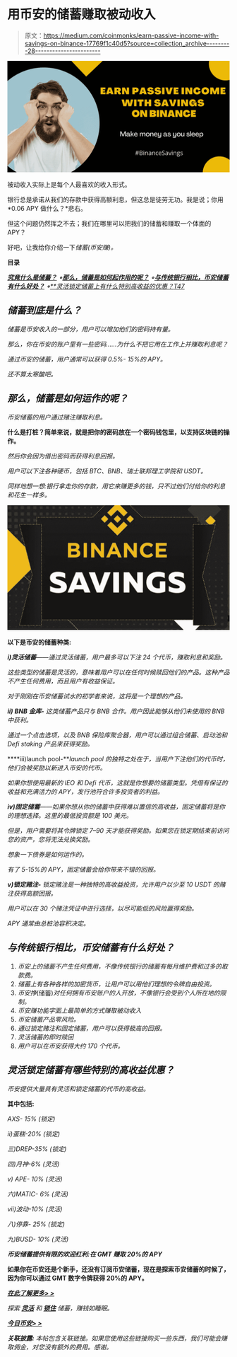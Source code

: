 # 用币安的储蓄赚取被动收入

> 原文：<https://medium.com/coinmonks/earn-passive-income-with-savings-on-binance-17769f1c40d5?source=collection_archive---------28----------------------->

![](img/697b2695f748ef5e3df4e6fcd2234632.png)

被动收入实际上是每个人最喜欢的收入形式。

银行总是承诺从我们的存款中获得高额利息，但这总是徒劳无功。我是说；你用 *0.06 APY 做什么？*悲右。

但这个问题仍然挥之不去；我们在哪里可以把我们的储蓄和赚取一个体面的 APY？

好吧，让我给你介绍一下*储蓄(币安赚)。*

**目录**

*[***究竟什么是储蓄？***](#bf99) ***∘***[***那么，储蓄是如何起作用的呢？***](#5ec1) ***∘***[***与传统银行相比，币安储蓄有什么好处？***](#7806) ***∘***[***灵活锁定储蓄上有什么特别高收益的优惠？*T47**](#3c75)*

## *储蓄到底是什么？*

*储蓄是币安收入的一部分，用户可以增加他们的密码持有量。*

*那么，你在币安的账户里有一些密码……为什么不把它用在工作上并赚取利息呢？*

*通过币安的储蓄，用户通常可以获得 0.5%- 15%的 APY。*

*还不算太寒酸吧。*

## *那么，储蓄是如何运作的呢？*

*币安储蓄的用户通过赌注赚取利息。*

**什么是打桩？简单来说，就是把你的密码放在一个密码钱包里，以支持区块链的操作。**

*然后你会因为借出密码而获得利息回报。*

*用户可以下注各种硬币，包括 BTC、BNB、瑞士联邦理工学院和 USDT。*

*同样地想一想:银行拿走你的存款，用它来赚更多的钱，只不过他们付给你的利息和花生一样多。*

*![](img/04c6d63ec84c24ea5930c39518a33cfe.png)*

****以下是币安的储蓄种类:****

****i)灵活储蓄***——通过灵活储蓄，用户最多可以下注 24 个代币，赚取利息和奖励。*

*这些类型的储蓄是灵活的，意味着用户可以在任何时候赎回他们的产品。这种产品不产生任何费用，而且用户有收益保证。*

*对于刚刚在币安储蓄试水的初学者来说，这将是一个理想的产品。*

****ii) BNB 金库-*** 这类储蓄产品只与 BNB 合作。用户因此能够从他们未使用的 BNB 中获利。*

*通过一个点击选项，以及 BNB 保险库聚合器，用户可以通过组合储蓄、启动池和 Defi staking 产品来获得奖励。*

****iii)launch pool-***launch pool 的独特之处在于，当用户下注他们的代币时，他们会被奖励以新进入币安的代币。*

*如果你想使用最新的 IEO 和 Defi 代币，这就是你想要的储蓄类型。凭借有保证的收益和充满活力的 APY，发行池符合许多投资者的利益。*

****iv)固定储蓄***——如果你想从你的储蓄中获得难以置信的高收益，固定储蓄将是你的理想选择。这里的最低投资额是 100 美元。*

*但是，用户需要将其令牌锁定 7–90 天才能获得奖励。如果您在锁定期结束前访问您的资产，您将无法兑换奖励。*

*想象一下债券是如何运作的。*

*有了 5-15%的 APY，固定储蓄会给你带来不错的回报。*

****v)锁定赌注-*** 锁定赌注是一种独特的高收益投资，允许用户以少至 10 USDT 的赌注获得高额回报。*

*用户可以在 30 个赌注凭证中进行选择，以尽可能低的风险赢得奖励。*

*APY 通常由总桩池容积决定。*

## *与传统银行相比，币安储蓄有什么好处？*

1.  *币安上的储蓄不产生任何费用，不像传统银行的储蓄有每月维护费和过多的取款费。*
2.  *储蓄上有各种各样的加密货币，让用户可以用他们理想的令牌自由投资。*
3.  *币安挣*(储蓄)*对任何拥有币安账户的人开放，不像银行会受到个人所在地的限制。*
4.  *币安赚功能字面上最简单的方式赚取被动收入*
5.  *币安储蓄产品零风险。*
6.  *通过锁定赌注和固定储蓄，用户可以获得极高的回报。*
7.  *灵活储蓄的即时赎回*
8.  *用户可以在币安获得大约 170 个代币。*

## *灵活锁定储蓄有哪些特别的高收益优惠？*

*币安提供大量具有灵活和锁定储蓄的代币的高收益。*

****其中包括:****

*AXS- 15% *(锁定)**

*ii)蛋糕-20% *(锁定)**

*三)DREP-35% *(锁定)**

*四)月神-6% *(灵活)**

*v) APE- 10% *(灵活)**

*六)MATIC- 6% *(灵活)**

*vii)波动-10% *(灵活)**

*八)停靠- 25% *(锁定)**

*九)BUSD- 10% *(灵活)**

***币安储蓄提供有限的欢迎红利:在 GMT 赚取 20%的 APY***

**如果你在币安还是个新手，还没有订阅币安储蓄，现在是探索币安储蓄的时候了，因为你可以通过 GMT 数字令牌获得 20%的 APY。**

*[***在此了解更多> >***](https://www.binance.com/en/support/announcement/05d6db5f931a485d91b2f3916cb1e322?ref=431277160)*

*探索 [***灵活***](https://www.binance.com/en/savings/#lending-demandDeposits?ref=431277160) 和 [***锁住***](https://www.binance.com/en/savings/?_dp=L21haW4vbGVuZGluZz9mcmFnbWVudEluZGV4PTE=&#lending-fixeddeposits?ref=431277160) 储蓄，赚钱如睡眠。*

*[***今日币安> >***](https://accounts.binance.com/en/register?ref=431277160)*

****关联披露:*** *本帖包含关联链接。如果您使用这些链接购买一些东西，我们可能会赚取佣金，对您没有额外的费用。感谢*。*